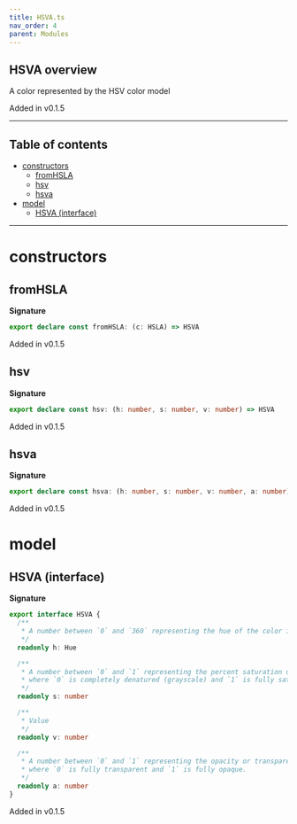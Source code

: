 ```yaml
---
title: HSVA.ts
nav_order: 4
parent: Modules
---
```


## HSVA overview

A color represented by the HSV color model

Added in v0.1.5

---

<h2 class="text-delta">Table of contents</h2>

- [constructors](#constructors)
  - [fromHSLA](#fromhsla)
  - [hsv](#hsv)
  - [hsva](#hsva)
- [model](#model)
  - [HSVA (interface)](#hsva-interface)

---

# constructors

## fromHSLA

**Signature**

```ts
export declare const fromHSLA: (c: HSLA) => HSVA
```

Added in v0.1.5

## hsv

**Signature**

```ts
export declare const hsv: (h: number, s: number, v: number) => HSVA
```

Added in v0.1.5

## hsva

**Signature**

```ts
export declare const hsva: (h: number, s: number, v: number, a: number) => HSVA
```

Added in v0.1.5

# model

## HSVA (interface)

**Signature**

```ts
export interface HSVA {
  /**
   * A number between `0` and `360` representing the hue of the color in degrees.
   */
  readonly h: Hue

  /**
   * A number between `0` and `1` representing the percent saturation of the color
   * where `0` is completely denatured (grayscale) and `1` is fully saturated (full color).
   */
  readonly s: number

  /**
   * Value
   */
  readonly v: number

  /**
   * A number between `0` and `1` representing the opacity or transparency of the color
   * where `0` is fully transparent and `1` is fully opaque.
   */
  readonly a: number
}
```

Added in v0.1.5
